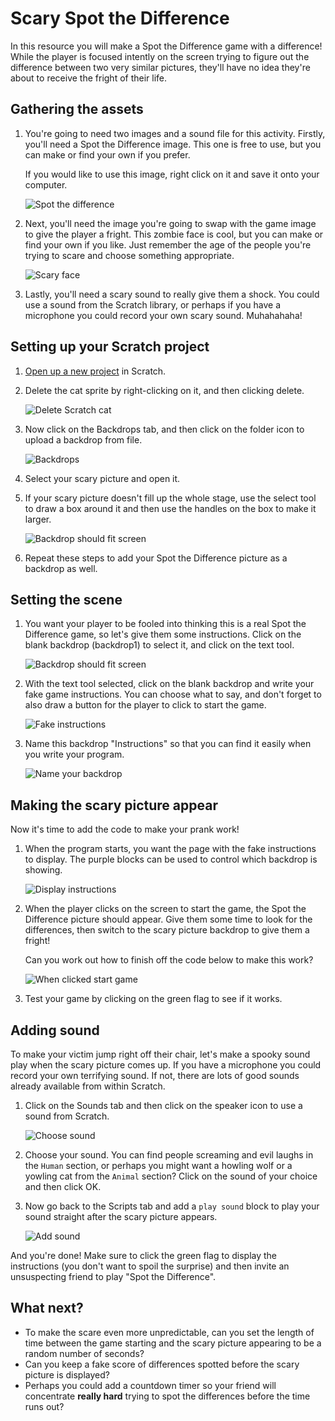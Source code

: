 # Scary Spot the Difference

In this resource you will make a Spot the Difference game with a difference! While the player is focused intently on the screen trying to figure out the difference between two very similar pictures, they'll have no idea they're about to receive the fright of their life.

## Gathering the assets

1. You're going to need two images and a sound file for this activity. Firstly, you'll need a Spot the Difference image. This one is free to use, but you can make or find your own if you prefer. 

	If you would like to use this image, right click on it and save it onto your computer.

	![Spot the difference](images/spot_the_diff.png)

2. Next, you'll need the image you're going to swap with the game image to give the player a fright. This zombie face is cool, but you can make or find your own if you like. Just remember the age of the people you're trying to scare and choose something appropriate.

	![Scary face](images/scary_face.png)

3. Lastly, you'll need a scary sound to really give them a shock. You could use a sound from the Scratch library, or perhaps if you have a microphone you could record your own scary sound. Muhahahaha! 

## Setting up your Scratch project

1. [Open up a new project](http://jumpto.cc/scratch-new) in Scratch.

2. Delete the cat sprite by right-clicking on it, and then clicking delete.
	
	![Delete Scratch cat](images/delete-cat.png)

3. Now click on the Backdrops tab, and then click on the folder icon to upload a backdrop from file.

	![Backdrops](images/backdrops.png)

4. Select your scary picture and open it.

5. If your scary picture doesn't fill up the whole stage, use the select tool to draw a box around it and then use the handles on the box to make it larger.

	![Backdrop should fit screen](images/fit-screen.png)

6. Repeat these steps to add your Spot the Difference picture as a backdrop as well.

## Setting the scene

1. You want your player to be fooled into thinking this is a real Spot the Difference game, so let's give them some instructions. Click on the blank backdrop (backdrop1) to select it, and click on the text tool.

	![Backdrop should fit screen](images/backdrop-1.png)

2. With the text tool selected, click on the blank backdrop and write your fake game instructions. You can choose what to say, and don't forget to also draw a button for the player to click to start the game.

	![Fake instructions](images/fake-instructions.png)

3. Name this backdrop "Instructions" so that you can find it easily when you write your program.

	![Name your backdrop](images/name-instructions.png)


## Making the scary picture appear

Now it's time to add the code to make your prank work!

1. When the program starts, you want the page with the fake instructions to display. The purple blocks can be used to control which backdrop is showing.

	![Display instructions](images/start-instructions.png)

2. When the player clicks on the screen to start the game, the Spot the Difference picture should appear. Give them some time to look for the differences, then switch to the scary picture backdrop to give them a fright! 

	Can you work out how to finish off the code below to make this work?

	![When clicked start game](images/when-clicked.png)

3. Test your game by clicking on the green flag to see if it works.


## Adding sound

To make your victim jump right off their chair, let's make a spooky sound play when the scary picture comes up. If you have a microphone you could record your own terrifying sound. If not, there are lots of good sounds already available from within Scratch. 

1. Click on the Sounds tab and then click on the speaker icon to use a sound from Scratch.

	![Choose sound](images/choose-sound.png)

2. Choose your sound. You can find people screaming and evil laughs in the `Human` section, or perhaps you might want a howling wolf or a yowling cat from the `Animal` section? Click on the sound of your choice and then click OK.

3. Now go back to the Scripts tab and add a `play sound` block to play your sound straight after the scary picture appears. 

	![Add sound](images/add-sound.png)

And you're done! Make sure to click the green flag to display the instructions (you don't want to spoil the surprise) and then invite an unsuspecting friend to play "Spot the Difference".

## What next?

* To make the scare even more unpredictable, can you set the length of time between the game starting and the scary picture appearing to be a random number of seconds?
* Can you keep a fake score of differences spotted before the scary picture is displayed?
* Perhaps you could add a countdown timer so your friend will concentrate **really hard** trying to spot the differences before the time runs out?
